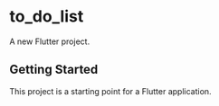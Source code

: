 # to_do_list

A new Flutter project.

## Getting Started

This project is a starting point for a Flutter application.
